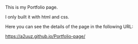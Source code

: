 This is my Portfolio page. 

I only built it with html and css. 

Here you can see the details of the page in the following URL:

https://a2uuz.github.io/Portfolio-page/